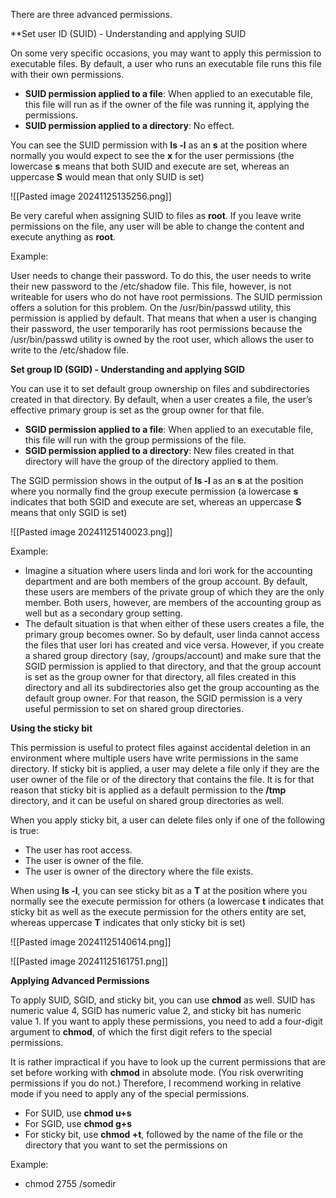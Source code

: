 There are three advanced permissions. 

**Set user ID (SUID) - Understanding and applying SUID

On some very specific occasions, you may want to apply this permission to executable files. By default, a user who runs an executable file runs this file with their own permissions. 

- **SUID permission applied to a file**: When applied to an executable file, this file will run as if the owner of the file was running it, applying the permissions.
- **SUID permission applied to a directory**: No effect.

You can see the SUID permission with **ls -l** as an **s** at the position where normally you would expect to see the **x** for the user permissions (the lowercase **s** means that both SUID and execute are set, whereas an uppercase **S** would mean that only SUID is set)

![[Pasted image 20241125135256.png]]

Be very careful when assigning SUID to files as **root**. If you leave write permissions on the file, any user will be able to change the content and execute anything as **root**.

Example:

User needs to change their password. To do this, the user needs to write their new password to the /etc/shadow file. This file, however, is not writeable for users who do not have root permissions. The SUID permission offers a solution for this problem. On the /usr/bin/passwd utility, this permission is applied by default. That means that when a user is changing their password, the user temporarily has root permissions because the /usr/bin/passwd utility is owned by the root user, which allows the user to write to the /etc/shadow file.

**Set group ID (SGID) - Understanding and applying SGID**

You can use it to set default group ownership on files and subdirectories created in that directory. By default, when a user creates a file, the user’s effective primary group is set as the group owner for that file.

- **SGID permission applied to a file**: When applied to an executable file, this file will run with the group permissions of the file.
- **SGID permission applied to a directory**: New files created in that directory will have the group of the directory applied to them.

The SGID permission shows in the output of **ls -l** as an **s** at the position where you normally find the group execute permission (a lowercase **s** indicates that both SGID and execute are set, whereas an uppercase **S** means that only SGID is set)

![[Pasted image 20241125140023.png]]

Example:

- Imagine a situation where users linda and lori work for the accounting department and are both members of the group account. By default, these users are members of the private group of which they are the only member. Both users, however, are members of the accounting group as well but as a secondary group setting.
- The default situation is that when either of these users creates a file, the primary group becomes owner. So by default, user linda cannot access the files that user lori has created and vice versa. However, if you create a shared group directory (say, /groups/account) and make sure that the SGID permission is applied to that directory, and that the group account is set as the group owner for that directory, all files created in this directory and all its subdirectories also get the group accounting as the default group owner. For that reason, the SGID permission is a very useful permission to set on shared group directories.

**Using the sticky bit**

This permission is useful to protect files against accidental deletion in an environment where multiple users have write permissions in the same directory. If sticky bit is applied, a user may delete a file only if they are the user owner of the file or of the directory that contains the file. It is for that reason that sticky bit is applied as a default permission to the **/tmp** directory, and it can be useful on shared group directories as well.

When you apply sticky bit, a user can delete files only if one of the following is true:
- The user has root access.
- The user is owner of the file.
- The user is owner of the directory where the file exists.

When using **ls -l**, you can see sticky bit as a **T** at the position where you normally see the execute permission for others (a lowercase **t** indicates that sticky bit as well as the execute permission for the others entity are set, whereas uppercase **T** indicates that only sticky bit is set)

![[Pasted image 20241125140614.png]]

![[Pasted image 20241125161751.png]]

**Applying Advanced Permissions**

To apply SUID, SGID, and sticky bit, you can use **chmod** as well. SUID has numeric value 4, SGID has numeric value 2, and sticky bit has numeric value 1. If you want to apply these permissions, you need to add a four-digit argument to **chmod**, of which the first digit refers to the special permissions.

It is rather impractical if you have to look up the current permissions that are set before working with **chmod** in absolute mode. (You risk overwriting permissions if you do not.) Therefore, I recommend working in relative mode if you need to apply any of the special permissions.

- For SUID, use **chmod u+s**
- For SGID, use **chmod g+s**
- For sticky bit, use **chmod +t**, followed by the name of the file or the directory that you want to set the permissions on

Example:
- chmod 2755 /somedir


